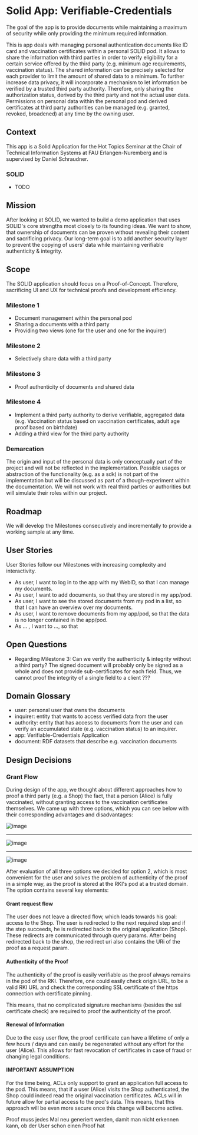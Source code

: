 # Solid App: Verifiable-Credentials

The goal of the app is to provide documents while maintaining a maximum of security while only providing the minimum
required information.

This is app deals with managing personal authentication documents like ID card and vaccination certificates within a
personal SOLID pod.
It allows to share the information with third parties in order to verify eligibility for a certain service offered by
the third party (e.g. minimum age requirements, vaccination status). The shared information can be precisely selected
for each provider to limit the amount of shared data to a minimum. To further increase data privacy, it will incorporate
a mechanism to let information be verified by a trusted third party authority. Therefore, only sharing the authorization
status, derived by the third party and not the actual user data. Permissions on personal data within the personal pod
and derived certificates at third party authorities can be managed (e.g. granted, revoked, broadened) at any time by the
owning user.

## Context

This app is a Solid Application for the Hot Topics Seminar at the Chair of Technical Information Systems at FAU
Erlangen-Nuremberg and is supervised by Daniel Schraudner.

### SOLID

- TODO

## Mission

After looking at SOLID, we wanted to build a demo application that uses SOLID's core strengths most closely to its
founding ideas. We want to show, that ownership of documents can be proven without revealing their content and
sacrificing privacy. Our long-term goal is to add another security layer to prevent the copying of users' data while
maintaining verifiable authenticity & integrity.

## Scope

The SOLID application should focus on a Proof-of-Concept. Therefore, sacrificing UI and UX for technical proofs and
development efficiency.

### Milestone 1

- Document management within the personal pod
- Sharing a documents with a third party
- Providing two views (one for the user and one for the inquirer)

### Milestone 2

- Selectively share data with a third party

### Milestone 3

- Proof authenticity of documents and shared data

### Milestone 4

- Implement a third party authority to derive verifiable, aggregated data (e.g. Vaccination status based on vaccination
  certificates, adult age proof based on birthdate)
- Adding a third view for the third party authority

### Demarcation

The origin and input of the personal data is only conceptually part of the project and will not be reflected in the
implementation.
Possible usages or abstraction of the functionality (e.g. as a sdk) is not part of the implementation but will be
discussed as part of a though-experiment within the documentation.
We will not work with real third parties or authorities but will simulate their roles within our project.

## Roadmap

We will develop the Milestones consecutively and incrementally to provide a working sample at any time.

## User Stories

User Stories follow our Milestones with increasing complexity and interactivity.

- As user, I want to log in to the app with my WebID, so that I can manage my documents.
- As user, I want to add documents, so that they are stored in my app/pod.
- As user, I want to see the stored documents from my pod in a list, so that I can have an overview over my documents.
- As user, I want to remove documents from my app/pod, so that the data is no longer contained in the app/pod.
- As ... , I want to ..., so that

## Open Questions

- Regarding Milestone 3: Can we verify the authenticity & integrity without a third party? The signed document will
  probably only be signed as a whole and does not provide sub-certificates for each field. Thus, we cannot proof the
  integrity of a single field to a client ???

## Domain Glossary

- user: personal user that owns the documents
- inquirer: entity that wants to access verified data from the user
- authority: entity that has access to documents from the user and can verify an accumulated state (e.g. vaccination
  status) to an inquirer.
- app: Verifiable-Credentials Application
- document: RDF datasets that describe e.g. vaccination documents

## Design Decisions

### Grant Flow

During design of the app, we thought about different approaches how to proof a third party (e.g. a Shop) the fact, that
a person (Alice) is fully vaccinated, without granting access to the vaccination certificates themselves.
We came up with three options, which you can see below with their corresponding advantages and disadvantages:

![image](./GrantFlow-option1.png)

---

![image](./GrantFlow-option2.png)

---

![image](./GrantFlow-option3.png)

After evaluation of all three options we decided for option 2, which is most convenient for the user and solves the
problem of authenticity of the proof in a simple way, as the proof is stored at the RKI's pod at a trusted domain.
The option contains several key elements:

#### Grant request flow

The user does not leave a directed flow, which leads towards his goal: access to the Shop.
The user is redirected to the next required step and if the step succeeds, he is redirected back to the original
application (Shop).
These redirects are communicated through query params. After being redirected back to the shop, the redirect uri also
contains the URi of the proof as a request param.

#### Authenticity of the Proof

The authenticity of the proof is easily verifiable as the proof always remains in the pod of the RKI. Therefore, one
could easily check origin URL, to be a valid RKI URL and check the corresponding SSL certificate of the https connection
with certificate pinning.

This means, that no complicated signature mechanisms (besides the ssl certificate check) are required to proof the
authenticity of the proof.

#### Renewal of Information

Due to the easy user flow, the proof certificate can have a lifetime of only a few hours / days and can easily be
regenerated without any effort for the user (Alice). This allows for fast revocation of certificates in case of fraud or
changing legal conditions.

#### IMPORTANT ASSUMPTION

For the time being, ACLs only support to grant an application full access to the pod. This means, that if a user (Alice)
visits the Shop authenticated, the Shop could indeed read the original vaccination certificates. ACLs will in future
allow for partial access to the pod's data. This means, that this approach will be even more secure once this change
will become active.

Proof muss jedes Mal neu generiert werden, damit man nicht erkennen kann, ob der User schon einen Proof hat
